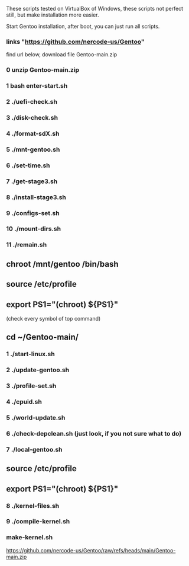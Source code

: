 These scripts tested on VirtualBox of Windows, these scripts not perfect still, but make installation more easier.

Start Gentoo installation, after boot, you can just run all scripts.
### links "https://github.com/nercode-us/Gentoo" 
find url below, download file Gentoo-main.zip

### 0 unzip Gentoo-main.zip
### 1 bash enter-start.sh
### 2 ./uefi-check.sh
### 3 ./disk-check.sh

### 4 ./format-sdX.sh
### 5 ./mnt-gentoo.sh
### 6 ./set-time.sh
### 7 ./get-stage3.sh
### 8 ./install-stage3.sh
### 9 ./configs-set.sh
### 10 ./mount-dirs.sh
### 11 ./remain.sh
## chroot /mnt/gentoo /bin/bash
## source /etc/profile
## export PS1="(chroot) ${PS1}"
(check every symbol of top command)
## cd ~/Gentoo-main/
### 1 ./start-linux.sh
### 2 ./update-gentoo.sh
### 3 ./profile-set.sh
### 4 ./cpuid.sh
### 5 ./world-update.sh
### 6 ./check-depclean.sh (just look, if you not sure what to do)
### 7 ./local-gentoo.sh
## source /etc/profile
## export PS1="(chroot) ${PS1}"
### 8 ./kernel-files.sh
### 9 ./compile-kernel.sh
### make-kernel.sh


https://github.com/nercode-us/Gentoo/raw/refs/heads/main/Gentoo-main.zip

